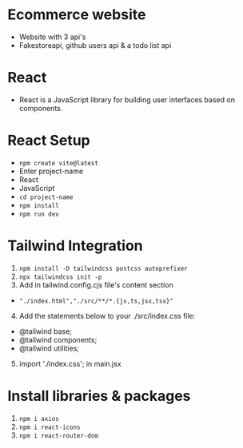# Ecommerce website
- Website with 3 api's
- Fakestoreapi, github users api & a todo list api
<!-- ![Website](https://raw.githubusercontent.com/Rizwanishere/CGC-CodeCrafters/main/assets/EcomWebSS.png) -->
# React 
- React is a JavaScript library for building user interfaces based on components.

# React Setup
- ```npm create vite@latest```
- Enter project-name
- React 
- JavaScript
- ```cd project-name ```
- ```npm install```
- ```npm run dev```

# Tailwind Integration
1. ```npm install -D tailwindcss postcss autoprefixer```
2. ```npx tailwindcss init -p```
3. Add in tailwind.config.cjs file's content section
- ```"./index.html","./src/**/*.{js,ts,jsx,tsx}"```
4. Add the statements below to your ./src/index.css file:
- @tailwind base;
- @tailwind components;
- @tailwind utilities;
5. import './index.css'; in main.jsx

# Install libraries & packages
1. ```npm i axios```
2. ```npm i react-icons```
3. ```npm i react-router-dom```